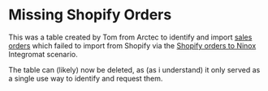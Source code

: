 # Missing Shopify Orders

This was a table created by Tom from Arctec to identify and import [sales orders](salesOrder.md) which failed to import from Shopify via the [Shopify orders to Ninox](../integromatScenarios/shopifyOrdersToNinox.md) Integromat scenario.

The table can (likely) now be deleted, as (as i understand) it only served as a single use way to identify and request them.
